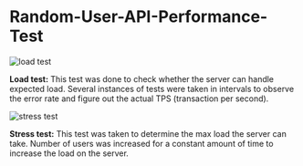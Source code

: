 # Random-User-API-Performance-Test
![load test](https://user-images.githubusercontent.com/73023292/194039544-f03439aa-c2fd-4621-a4dc-955f1925b9d7.png)


**Load test:** 
This test was done to check whether the server can handle expected load. Several instances of tests were taken in intervals to observe the error rate and figure out the actual TPS (transaction per second).  

![stress test](https://user-images.githubusercontent.com/73023292/194068872-0c06884a-ab54-49e8-a5fd-ee2e1e79d34f.png)


**Stress test:**
This test was taken to determine the max load the server can take. Number of users was increased for a constant amount of time to increase the load on the server.
